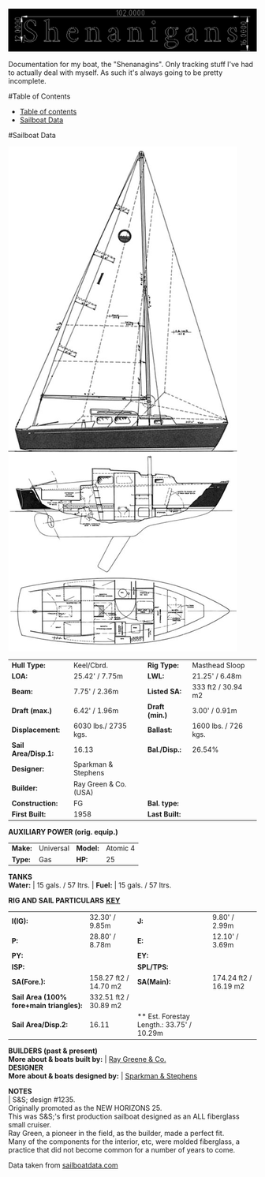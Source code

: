 ![](drawings/Title.png)

Documentation for my boat, the "Shenanagins". Only tracking stuff I've had to actually deal with myself.
As such it's always going to be pretty incomplete.

#Table of Contents

 * [Table of contents](#table-of-contents)
 * [Sailboat Data](#sailboat-data)

#Sailboat Data

![Sadly the highest rez diagram I could find](drawings/new_horizons_26_drawing.jpg)

|||||
---|---|---|---  
**Hull Type:** |  Keel/Cbrd. | **Rig Type:** |  Masthead Sloop  
**LOA:** |  25.42' / 7.75m | **LWL:** |  21.25' / 6.48m  
**Beam:** |  7.75' / 2.36m | **Listed SA:** |  333 ft2 / 30.94 m2  
**Draft (max.)** |  6.42' / 1.96m | **Draft (min.)** |  3.00' / 0.91m  
**Displacement:** |  6030 lbs./ 2735 kgs. | **Ballast:** |  1600 lbs. / 726 kgs.  
**Sail Area/Disp.1:** |  16.13 | **Bal./Disp.:** |  26.54% | **Disp./Len.:** |   280.54  
**Designer:** |  Sparkman & Stephens  
**Builder:** |  Ray Green & Co.(USA)  
**Construction:** |  FG | **Bal. type:** |    
**First Built:** |  1958 | **Last Built:** |   | **# Built:** |  175  

**AUXILIARY POWER (orig. equip.)**  

|||||
---|---|---|---  
**Make:** |  Universal | **Model:** |  Atomic 4  
**Type:** |  Gas | **HP:** |  25  
**TANKS**  
**Water:** |  15 gals. / 57 ltrs. | **Fuel:** |  15 gals. / 57 ltrs.  
  
**RIG AND SAIL PARTICULARS**  [**KEY**](http://sailboatdata.com/rig_diagram.htm "Rig and Sail Key Diagram" )  

|||||
---|---|---|---  
**I(IG):** |  32.30' / 9.85m | **J:** |  9.80' / 2.99m  
**P:** |  28.80' / 8.78m | **E:** |  12.10' / 3.69m  
**PY:** |   | **EY:** |    
**ISP:** |   | **SPL/TPS:** |    
**SA(Fore.):** |  158.27 ft2 / 14.70 m2 | **SA(Main):** |   174.24 ft2 / 16.19 m2  
**Sail Area (100% fore+main triangles):** |   332.51 ft2 / 30.89 m2  
**Sail Area/Disp.2:** |  16.11 | ** Est. Forestay Length.: 33.75' / 10.29m  
**BUILDERS (past & present)**  
**More about & boats built by:**  |  [Ray Greene & Co.](http://sailboatdata.com/view_builder.asp?builder_id=99)  
**DESIGNER**  
**More about & boats designed by:**  |  [ Sparkman & Stephens](http://sailboatdata.com/view_designer.asp?designer_id=12)  

**NOTES**  
|  S&amp;S; design #1235.  
Originally promoted as the NEW HORIZONS 25.  
This was S&amp;S;'s first production sailboat designed as an ALL fiberglass
small cruiser.  
Ray Green, a pioneer in the field, as the builder, made a perfect fit.  
Many of the components for the interior, etc, were molded fiberglass, a
practice that did not become common for a number of years to come.

Data taken from [sailboatdata.com](http://sailboatdata.com/viewrecord.asp?class_id=2925)
